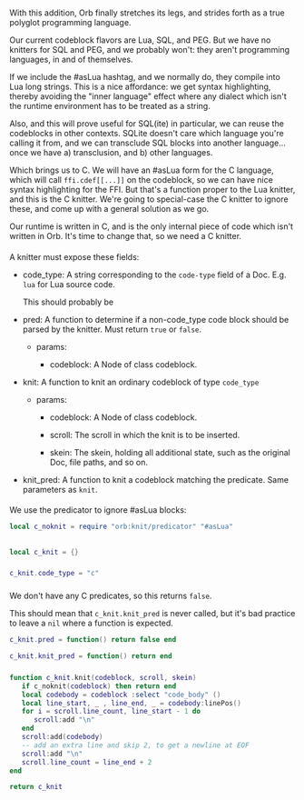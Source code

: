 #


  With this addition, Orb finally stretches its legs, and strides forth as a
true polyglot programming language\.

Our current codeblock flavors are Lua, SQL, and PEG\.  But we have no knitters
for SQL and PEG, and we probably won't: they aren't programming languages, in
and of themselves\.

If we include the 
\#asLua
 hashtag, and we normally do, they compile into
Lua long strings\.  This is a nice affordance: we get syntax highlighting,
thereby avoiding the "inner language" effect where any dialect which isn't the
runtime environment has to be treated as a string\.

Also, and this will prove useful for SQL\(ite\) in particular, we can reuse the
codeblocks in other contexts\.  SQLite doesn't care which language you're
calling it from, and we can transclude SQL blocks into another language\.\.\.
once we have a\) transclusion, and b\) other languages\.

Which brings us to C\.  We will have an 
\#asLua
 form for the C language,
which will call `ffi.cdef[[...]]` on the codeblock, so we can have nice syntax
highlighting for the FFI\.  But that's a function proper to the Lua knitter,
and this is the C knitter\.  We're going to special\-case the C knitter to
ignore these, and come up with a general solution as we go\.

Our runtime is written in C, and is the only internal piece of code which
isn't written in Orb\.  It's time to change that, so we need a C knitter\.

####

A knitter must expose these fields:


- code\_type:  A string corresponding to the `code-type` field of a Doc\.
    E\.g\. `lua` for Lua source code\.

    This should probably be


- pred:  A function to determine if a non\-code\_type code block
    should be parsed by the knitter\.  Must return `true` or
    `false`\.

  - params:

    - codeblock:  A Node of class codeblock\.


- knit:  A function to knit an ordinary codeblock of type `code_type`

   - params:

     - codeblock:  A Node of class codeblock\.

     - scroll:  The scroll in which the knit is to be inserted\.

     - skein:  The skein, holding all additional state, such as the original
         Doc, file paths, and so on\.


- knit\_pred:  A function to knit a codeblock matching the predicate\.  Same
    parameters as `knit`\.


####

We use the predicator to ignore 
\#asLua
 blocks:

```lua
local c_noknit = require "orb:knit/predicator" "#asLua"
```


##

```lua
local c_knit = {}
```


###

```lua
c_knit.code_type = "c"
```


###

We don't have any C predicates, so this returns `false`\.

This should mean that `c_knit.knit_pred` is never called, but it's bad
practice to leave a `nil` where a function is expected\.

```lua
c_knit.pred = function() return false end

c_knit.knit_pred = function() return end
```


###


```lua
function c_knit.knit(codeblock, scroll, skein)
   if c_noknit(codeblock) then return end
   local codebody = codeblock :select "code_body" ()
   local line_start, _ , line_end, _ = codebody:linePos()
   for i = scroll.line_count, line_start - 1 do
      scroll:add "\n"
   end
   scroll:add(codebody)
   -- add an extra line and skip 2, to get a newline at EOF
   scroll:add "\n"
   scroll.line_count = line_end + 2
end
```

```lua
return c_knit
```
